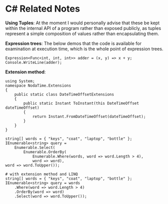 # C# Related Notes

**Using Tuples**: At the moment I would
personally advise that these be kept within the internal API of a program rather than exposed
publicly, as tuples represent a simple composition of values rather than encapsulating them.

**Expression trees**: The below demos that the code is available for examination at execution time, which is the whole point of expression trees. 

```
Expression<Func<int, int, int>> adder = (x, y) => x + y;
Console.WriteLine(adder);
```

**Extension method**: 
```
using System;
namespace NodaTime.Extensions
{
    public static class DateTimeOffsetExtensions
    {
        public static Instant ToInstant(this DateTimeOffset dateTimeOffset)
        {
            return Instant.FromDateTimeOffset(dateTimeOffset);
        }
    }
}
```

```
string[] words = { "keys", "coat", "laptop", "bottle" };
IEnumerable<string> query =
    Enumerable.Select(
        Enumerable.OrderBy(
            Enumerable.Where(words, word => word.Length > 4),
            word => word),
word => word.ToUpper());

# with extension method and LINQ
string[] words = { "keys", "coat", "laptop", "bottle" };
IEnumerable<string> query = words
    .Where(word => word.Length > 4)
    .OrderBy(word => word)
    .Select(word => word.ToUpper());
```